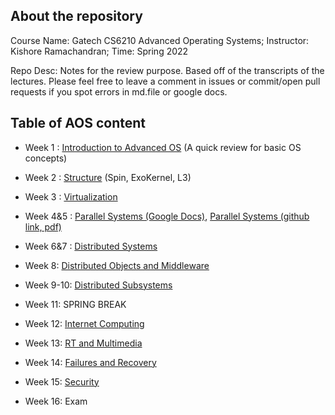 ## About the repository
Course Name: Gatech CS6210 Advanced Operating Systems; Instructor: Kishore Ramachandran; Time: Spring 2022
<p>Repo Desc: Notes for the review purpose. Based off of the transcripts of the lectures. Please feel free to leave a comment in issues or commit/open pull requests if you spot errors in md.file or google docs.</p>

## Table of AOS content

- Week 1 : [Introduction to Advanced OS](https://github.com/audrey617/CS6210-Advanced-Operating-Systems-Notes/blob/main/L01_IntroToAOS.md)  (A quick review for basic OS concepts)

- Week 2 : [Structure](https://github.com/audrey617/CS6210-Advanced-Operating-Systems-Notes/blob/main/L02_Structure.md)  (Spin, ExoKernel, L3)

- Week 3 : [Virtualization](https://github.com/audrey617/CS6210-Advanced-Operating-Systems-Notes/blob/main/L03_Virtualization.md)

- Week 4&5 : [Parallel Systems (Google Docs)](https://docs.google.com/document/d/1chu8Xz5yP-fJmmAiCy34WcpyaeBAu8fGI-pGVln8IdQ/edit?usp=sharing), [Parallel Systems (github link, pdf)](https://github.com/audrey617/CS6210-Advanced-Operating-Systems-Notes/blob/main/L04_Parallel%20Systems.pdf)

- Week 6&7 : [Distributed Systems](https://github.com/audrey617/CS6210-Advanced-Operating-Systems-Notes/blob/main/L05_Distributed%20Systems.md)

- Week 8: [Distributed Objects and Middleware](https://github.com/audrey617/CS6210-Advanced-Operating-Systems-Notes/blob/main/L06_Distributed%20Objects%20and%20Middleware.md)

- Week 9-10: [Distributed Subsystems](https://github.com/audrey617/CS6210-Advanced-Operating-Systems-Notes/blob/main/L07_Distributed%20Subsystems.md)

- Week 11: SPRING BREAK

- Week 12: [Internet Computing](https://github.com/audrey617/CS6210-Advanced-Operating-Systems-Notes/blob/main/L09_Internet%20Computing.md)

- Week 13: [RT and Multimedia](https://github.com/audrey617/CS6210-Advanced-Operating-Systems-Notes/blob/main/L10_RT%20and%20Multimedia.md)

- Week 14: [Failures and Recovery](https://github.com/audrey617/CS6210-Advanced-Operating-Systems-Notes/blob/main/L08_Failures%20and%20Recovery.md)

- Week 15: [Security](https://github.com/audrey617/CS6210-Advanced-Operating-Systems-Notes/blob/main/L11_Security.md)

- Week 16: Exam
